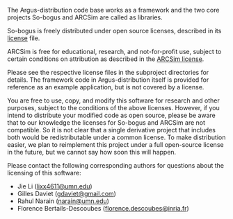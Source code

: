 The Argus-distribution code base works as a framework and the two core projects So-bogus and ARCSim are called as libraries.

So-bogus is freely distributed under open source licenses, described in its [license](https://bitbucket.org/gdaviet/so-bogus/src/master/LICENSE.md?fileviewer=file-view-default) file.

ARCSim is free for educational, research, and not-for-profit use, subject to certain conditions on attribution as described in the [ARCSim license](https://raw.githubusercontent.com/lijieumn/libarcsim/master/LICENSE).

Please see the respective license files in the subproject directories for details. The framework code in Argus-distribution itself is provided for reference as an example application, but is not covered by a license.

You are free to use, copy, and modify this software for research and other purposes, subject to the conditions of the above licenses. However, if you intend to distribute your modified code as open source, please be aware that to our knowledge the licenses for So-bogus and ARCSim are not compatible. So it is not clear that a single derivative project that includes both would be redistributable under a common license. To make distribution easier, we plan to reimplement this project under a full open-source license in the future, but we cannot say how soon this will happen.

Please contact the following corresponding authors for questions about the licensing of this software:

* Jie Li (lixx4611@umn.edu)
* Gilles Daviet (gdaviet@gmail.com)
* Rahul Narain (narain@umn.edu)
* Florence Bertails-Descoubes (florence.descoubes@inria.fr)
